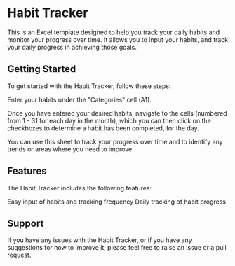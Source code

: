 # **Habit Tracker**

This is an Excel template designed to help you track your daily habits and monitor your progress over time. It allows you to input your habits, and track your daily progress in achieving those goals.

## **Getting Started**
To get started with the Habit Tracker, follow these steps:

Enter your habits under the "Categories" cell (A1).

Once you have entered your desired habits, navigate to the cells (numbered from 1 - 31 for each day in the month), which you can then click on the checkboxes to determine a habit has been completed, for the day.

You can use this sheet to track your progress over time and to identify any trends or areas where you need to improve.

## **Features**
The Habit Tracker includes the following features:

Easy input of habits and tracking frequency
Daily tracking of habit progress

## **Support**
If you have any issues with the Habit Tracker, or if you have any suggestions for how to improve it, please feel free to raise an issue or a pull request.

